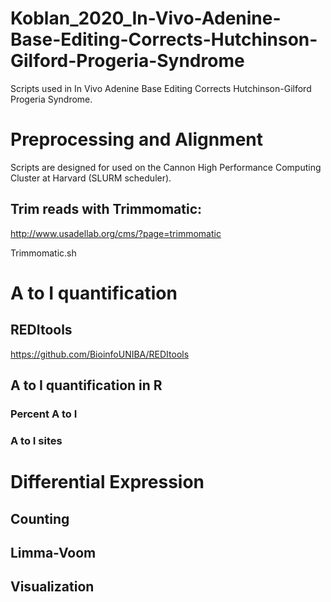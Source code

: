 # Koblan_2020_In-Vivo-Adenine-Base-Editing-Corrects-Hutchinson-Gilford-Progeria-Syndrome
Scripts used in In Vivo Adenine Base Editing Corrects Hutchinson-Gilford Progeria Syndrome. 
 
# Preprocessing and Alignment 
Scripts are designed for used on the Cannon High Performance Computing Cluster at Harvard (SLURM scheduler).

## Trim reads with Trimmomatic:

http://www.usadellab.org/cms/?page=trimmomatic

Trimmomatic.sh

# A to I quantification

## REDItools

https://github.com/BioinfoUNIBA/REDItools

## A to I quantification in R 

### Percent A to I 

### A to I sites 

# Differential Expression

## Counting

## Limma-Voom

## Visualization


